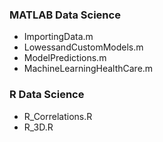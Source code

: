 ### MATLAB Data Science

- ImportingData.m
- LowessandCustomModels.m
- ModelPredictions.m
- MachineLearningHealthCare.m


### R Data Science

- R_Correlations.R
- R_3D.R
